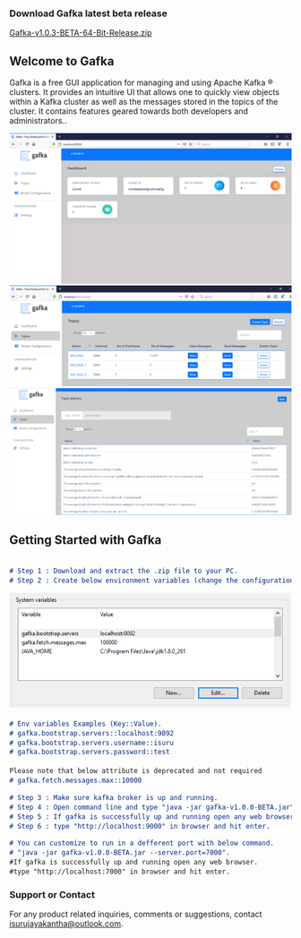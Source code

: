 ### Download Gafka latest beta release 
<a class="btn" href="https://github.com/isurujayakantha/gafka-releases/releases/download/v1.0.3-BETA/gafka-v1.0.3-BETA.zip" class="btn">Gafka-v1.0.3-BETA-64-Bit-Release.zip</a> 

## Welcome to Gafka

Gafka is a free GUI application for managing and using Apache Kafka ® clusters. It provides an intuitive UI that allows one to quickly view objects within a Kafka cluster as well as the messages stored in the topics of the cluster. It contains features geared towards both developers and administrators..

![Gafka](gafka-img-1.PNG)
![Gafka](gafka-img-2.PNG)
![Gafka](gafka-img-3.PNG)

## Getting Started with Gafka

```markdown

# Step 1 : Download and extract the .zip file to your PC.
# Step 2 : Create below environment variables (change the configuration if you run kafka broker in a deferent port)
```
![step2](step-2.png)

```markdown
# Env variables Examples (Key::Value). 
# gafka.bootstrap.servers::localhost:9092
# gafka.bootstrap.servers.username::isuru
# gafka.bootstrap.servers.password::test

Please note that below attribute is deprecated and not required
# gafka.fetch.messages.max::10000
```

```markdown
# Step 3 : Make sure kafka broker is up and running. 
# Step 4 : Open command line and type "java -jar gafka-v1.0.0-BETA.jar".
# Step 5 : If gafka is successfully up and running open any web browser.
# Step 6 : type "http://localhost:9000" in browser and hit enter.

```

```markdown
# You can customize to run in a defferent port with below command. 
# "java -jar gafka-v1.0.0-BETA.jar --server.port=7000".
#If gafka is successfully up and running open any web browser.
#type "http://localhost:7000" in browser and hit enter.

```

### Support or Contact
 
For any product related inquiries, comments or suggestions, contact isurujayakantha@outlook.com. 

